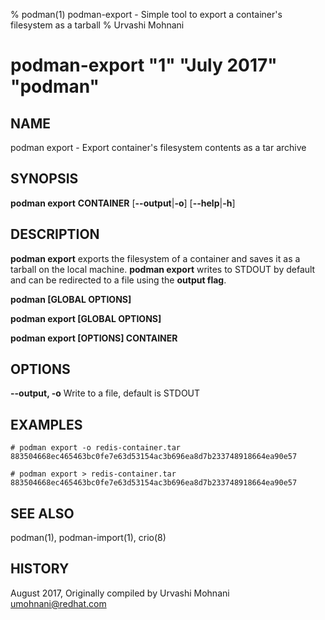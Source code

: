 % podman(1) podman-export - Simple tool to export a container's filesystem as a tarball
% Urvashi Mohnani
# podman-export "1" "July 2017" "podman"

## NAME
podman export - Export container's filesystem contents as a tar archive

## SYNOPSIS
**podman export**
**CONTAINER**
[**--output**|**-o**]
[**--help**|**-h**]

## DESCRIPTION
**podman export** exports the filesystem of a container and saves it as a tarball
on the local machine. **podman export** writes to STDOUT by default and can be
redirected to a file using the **output flag**.

**podman [GLOBAL OPTIONS]**

**podman export [GLOBAL OPTIONS]**

**podman export [OPTIONS] CONTAINER**

## OPTIONS

**--output, -o**
Write to a file, default is STDOUT

## EXAMPLES

```
# podman export -o redis-container.tar 883504668ec465463bc0fe7e63d53154ac3b696ea8d7b233748918664ea90e57
```

```
# podman export > redis-container.tar 883504668ec465463bc0fe7e63d53154ac3b696ea8d7b233748918664ea90e57
```

## SEE ALSO
podman(1), podman-import(1), crio(8)

## HISTORY
August 2017, Originally compiled by Urvashi Mohnani <umohnani@redhat.com>
